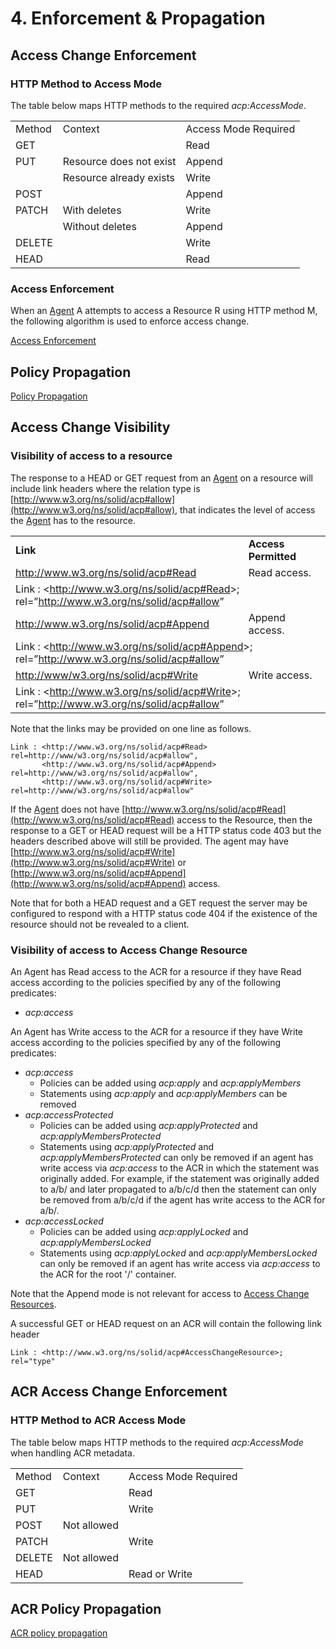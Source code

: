 # 4. Enforcement & Propagation

## Access Change Enforcement

### HTTP Method to Access Mode

The table below maps HTTP methods to the required _acp:AccessMode_.

<table>
  <tr>
   <td>Method
   </td>
   <td>Context
   </td>
   <td>Access Mode Required
   </td>
  </tr>
  <tr>
   <td>GET
   </td>
   <td>
   </td>
   <td>Read
   </td>
  </tr>
  <tr>
   <td>PUT
   </td>
   <td>Resource does not exist
   </td>
   <td>Append
   </td>
  </tr>
  <tr>
   <td>
   </td>
   <td>Resource already exists
   </td>
   <td>Write
   </td>
  </tr>
  <tr>
   <td>POST
   </td>
   <td>
   </td>
   <td>Append
   </td>
  </tr>
  <tr>
   <td>PATCH
   </td>
   <td>With deletes
   </td>
   <td>Write
   </td>
  </tr>
  <tr>
   <td>
   </td>
   <td>Without deletes
   </td>
   <td>Append
   </td>
  </tr>
  <tr>
   <td>DELETE
   </td>
   <td>
   </td>
   <td>Write
   </td>
  </tr>
  <tr>
   <td>HEAD
   </td>
   <td>
   </td>
   <td>Read
   </td>
  </tr>
</table>

### Access Enforcement

When an [Agent](definitions.md#agent) A attempts to access a Resource R using HTTP method M, the following algorithm is used to enforce access change.

[Access Enforcement](access-enforcement.md)

## Policy Propagation

[Policy Propagation](policy-propagation.md)

## Access Change Visibility

### Visibility of access to a resource

The response to a HEAD or GET  request from an [Agent](definitions.md#agent) on a resource will include link headers where the relation type is [http://www.w3.org/ns/solid/acp#allow](http://www.w3.org/ns/solid/acp#allow), that indicates the level of access the [Agent](definitions.md#agent) has to the resource. 


<table>
  <tr>
   <td><strong>Link</strong>
   </td>
   <td><strong>Access Permitted</strong>
   </td>
  </tr>
  <tr>
   <td><a href="http://www.w3.org/ns/solid/acp#Read">http://www.w3.org/ns/solid/acp#Read</a>
   </td>
   <td>Read access.
   </td>
  </tr>
  <tr>
   <td colspan="2" >Link : &lt;<a href="http://www.w3.org/ns/solid/acp#Read">http://www.w3.org/ns/solid/acp#Read</a>>; rel=”<a href="http://www.w3.org/ns/solid/acp#allow">http://www.w3.org/ns/solid/acp#allow</a>”
   </td>
  </tr>
  <tr>
   <td><a href="http://www.w3.org/ns/solid/acp#Append">http://www.w3.org/ns/solid/acp#Append</a>
   </td>
   <td>Append access. 
   </td>
  </tr>
  <tr>
   <td colspan="2" >Link : &lt;<a href="http://www.w3.org/ns/solid/acp#Append">http://www.w3.org/ns/solid/acp#Append</a>>; rel=”<a href="http://www.w3.org/ns/solid/acp#allow">http://www.w3.org/ns/solid/acp#allow</a>”
   </td>
  </tr>
  <tr>
   <td><a href="http://www/w3.org/ns/solid/acp#Write">http://www/w3.org/ns/solid/acp#Write</a>
   </td>
   <td>Write access.
   </td>
  </tr>
  <tr>
   <td colspan="2" >Link : &lt;<a href="http://www.w3.org/ns/solid/acp#Write">http://www.w3.org/ns/solid/acp#Write</a>>; rel=”<a href="http://www.w3.org/ns/solid/acp#allow">http://www.w3.org/ns/solid/acp#allow</a>”
   </td>
  </tr>
</table>

Note that the links may be provided on one line as follows.

```HTTP
Link : <http://www.w3.org/ns/solid/acp#Read> rel=http://www/w3.org/ns/solid/acp#allow",
       <http://www.w3.org/ns/solid/acp#Append> rel=http://www/w3.org/ns/solid/acp#allow",
       <http://www.w3.org/ns/solid/acp#Write> rel=http://www/w3.org/ns/solid/acp#allow"
```

If the [Agent](definitions.md#agent) does not have  [http://www.w3.org/ns/solid/acp#Read](http://www.w3.org/ns/solid/acp#Read) access to the Resource, then the response to a GET or HEAD request will be a HTTP status code 403 but the headers described above will still be provided. The agent may have [http://www.w3.org/ns/solid/acp#Write](http://www.w3.org/ns/solid/acp#Write) or [http://www.w3.org/ns/solid/acp#Append](http://www.w3.org/ns/solid/acp#Append) access.

Note that for both a HEAD request and a GET request the server may be configured to respond with a HTTP status code 404 if the existence of the resource should not be revealed to a client. 

### Visibility of access to Access Change Resource

An Agent has Read access to the ACR for a resource if they have Read access according to the policies specified by any of the following predicates:

*   _acp:access_

An Agent has Write access to the ACR for a resource if they have Write access according to the policies specified by any of the following predicates:

*   _acp:access_
    * Policies can be added using _acp:apply_ and _acp:applyMembers_
    * Statements using _acp:apply_ and _acp:applyMembers_ can be removed
*   _acp:accessProtected_
    * Policies can be added using _acp:applyProtected_ and _acp:applyMembersProtected_
    * Statements using _acp:applyProtected_ and _acp:applyMembersProtected_ can only be removed if an agent has write access via _acp:access_ to the ACR in which the statement was originally added. For example, if the statement was originally added to a/b/ and later propagated to a/b/c/d then the statement can only be removed from a/b/c/d if the agent has write access to the ACR for a/b/.
*   _acp:accessLocked_
    * Policies can be added using _acp:applyLocked_ and _acp:applyMembersLocked_
    * Statements using _acp:applyLocked_ and _acp:applyMembersLocked_ can only be removed if an agent has write access via _acp:access_ to the ACR for the root '/' container. 

Note that the Append mode is not relevant for access to [Access Change Resources](definitions.md#access-change-resource). 

A successful GET or HEAD request on an ACR will contain the following link header

```HTTP
Link : <http://www.w3.org/ns/solid/acp#AccessChangeResource>; rel="type"
```

## ACR Access Change Enforcement


### HTTP Method to ACR Access Mode

The table below maps HTTP methods to the required _acp:AccessMode_ when handling ACR metadata.

<table>
  <tr>
   <td>Method
   </td>
   <td>Context
   </td>
   <td>Access Mode Required
   </td>
  </tr>
  <tr>
   <td>GET
   </td>
   <td>
   </td>
   <td>Read
   </td>
  </tr>
  <tr>
   <td>PUT
   </td>
   <td>
   </td>
   <td>Write
   </td>
  </tr>
  <tr>
   <td>POST
   </td>
   <td>Not allowed
   </td>
   <td>
   </td>
  </tr>
  <tr>
   <td>PATCH
   </td>
   <td>
   </td>
   <td>Write
   </td>
  </tr>
  <tr>
   <td>DELETE
   </td>
   <td>Not allowed
   </td>
   <td>
   </td>
  </tr>
  <tr>
   <td>HEAD
   </td>
   <td>
   </td>
   <td>Read or Write
   </td>
  </tr>
</table>

## ACR Policy Propagation 

[ACR policy propagation](acr-policy-propagation.md)
